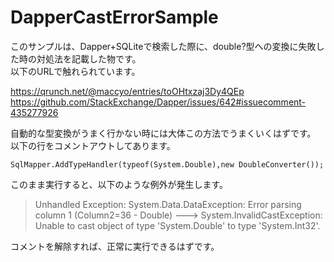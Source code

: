 # DapperCastErrorSample

このサンプルは、Dapper+SQLiteで検索した際に、double?型への変換に失敗した時の対処法を記載した物です。  
以下のURLで触れられています。 

https://qrunch.net/@maccyo/entries/toOHtxzaj3Dy4QEp 
https://github.com/StackExchange/Dapper/issues/642#issuecomment-435277926  

自動的な型変換がうまく行かない時には大体この方法でうまくいくはずです。  
以下の行をコメントアウトしてあります。  

    SqlMapper.AddTypeHandler(typeof(System.Double),new DoubleConverter());

このまま実行すると、以下のような例外が発生します。  

> Unhandled Exception: System.Data.DataException: Error parsing column 1 (Column2=36 - Double) ---> System.InvalidCastException: Unable to cast object of type 'System.Double' to type 'System.Int32'.  

コメントを解除すれば、正常に実行できるはずです。
